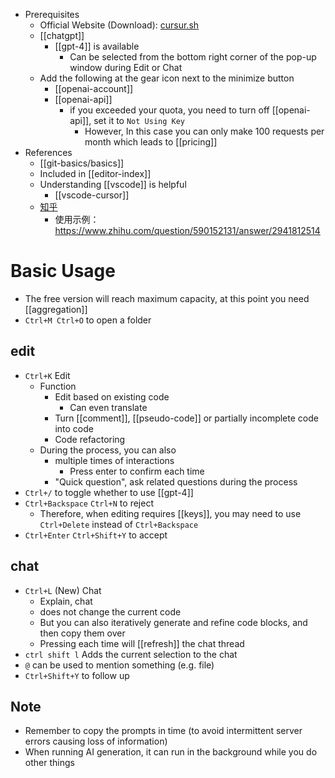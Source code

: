 - Prerequisites
  - Official Website (Download): [cursur.sh](https://www.cursor.sh/)
  - [[chatgpt]]
    - [[gpt-4]] is available
      - Can be selected from the bottom right corner of the pop-up window during Edit or Chat
  - Add the following at the gear icon next to the minimize button
    - [[openai-account]]
    - [[openai-api]]
      - if you exceeded your quota, you need to turn off [[openai-api]], set it to `Not Using Key`
        - However, In this case you can only make 100 requests per month which leads to [[pricing]]
- References
  - [[git-basics/basics]]
  - Included in [[editor-index]]
  - Understanding [[vscode]] is helpful
    - [[vscode-cursor]]
  - [知乎](https://zhuanlan.zhihu.com/p/615818924)
     - 使用示例：https://www.zhihu.com/question/590152131/answer/2941812514
# Basic Usage
- The free version will reach maximum capacity, at this point you need [[aggregation]]
- `Ctrl+M Ctrl+O` to open a folder
## edit
- `Ctrl+K` Edit
  - Function
    - Edit based on existing code
      - Can even translate
    - Turn [[comment]], [[pseudo-code]] or partially incomplete code into code
    - Code refactoring
  - During the process, you can also
    - multiple times of interactions
      - Press enter to confirm each time
    - "Quick question", ask related questions during the process
- `Ctrl+/` to toggle whether to use [[gpt-4]]
- `Ctrl+Backspace` `Ctrl+N` to reject
  - Therefore, when editing requires [[keys]], you may need to use `Ctrl+Delete` instead of `Ctrl+Backspace`
- `Ctrl+Enter` `Ctrl+Shift+Y` to accept
## chat
- `Ctrl+L` (New) Chat
  - Explain, chat
  - does not change the current code
  - But you can also iteratively generate and refine code blocks, and then copy them over
  - Pressing each time will [[refresh]] the chat thread
- `ctrl shift l` Adds the current selection to the chat
- `@` can be used to mention something (e.g. file)
- `Ctrl+Shift+Y` to follow up
## Note
- Remember to copy the prompts in time (to avoid intermittent server errors causing loss of information)
- When running AI generation, it can run in the background while you do other things
